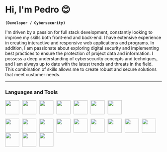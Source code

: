 # Hi, I'm Pedro 😊
**`(Developer / Cybersecurity)`**

I'm driven by a passion for full stack development, constantly looking to improve my skills both front-end and back-end. I have extensive experience in creating interactive and responsive web applications and programs. In addition, I am passionate about exploring digital security and implementing best practices to ensure the protection of project data and information. I possess a deep understanding of cybersecurity concepts and techniques, and I am always up to date with the latest trends and threats in the field. This combination of skills allows me to create robust and secure solutions that meet customer needs.

---

### Languages and Tools
<code><img aligh="left" width="45px" style="padding-right:10px;" src="https://cdn.jsdelivr.net/gh/devicons/devicon/icons/javascript/javascript-original.svg" /></code><code><img aligh="left" width="45px" style="padding-right:10px;" src="https://cdn.jsdelivr.net/gh/devicons/devicon/icons/java/java-original.svg" /></code><code><img aligh="left" width="45px" style="padding-right:10px;" src="https://cdn.jsdelivr.net/gh/devicons/devicon/icons/php/php-original.svg" /></code><code><img aligh="left" width="45px" style="padding-right:10px;" src="https://cdn.jsdelivr.net/gh/devicons/devicon/icons/python/python-original.svg" /></code><code><img aligh="left" width="45px" style="padding-right:10px;" src="https://cdn.jsdelivr.net/gh/devicons/devicon/icons/c/c-original.svg" /></code><code><img aligh="left" width="45px" style="padding-right:10px;" src="https://cdn.jsdelivr.net/gh/devicons/devicon/icons/cplusplus/cplusplus-original.svg" /></code><code><img aligh="left" width="45px" style="padding-right:10px;" src="https://cdn.jsdelivr.net/gh/devicons/devicon/icons/bash/bash-original.svg" /></code>

<code><img aligh="left" width="45px" style="padding-right:10px;" src="https://cdn.jsdelivr.net/gh/devicons/devicon/icons/typescript/typescript-original.svg" /></code><code><img aligh="left" width="45px" style="padding-right:10px;" src="https://cdn.jsdelivr.net/gh/devicons/devicon/icons/react/react-original.svg" /></code><code><img aligh="left" width="45px" style="padding-right:10px;" src="https://cdn.jsdelivr.net/gh/devicons/devicon/icons/vuejs/vuejs-original.svg" /></code><code><img aligh="left" width="45px" style="padding-right:10px;" src="https://cdn.jsdelivr.net/gh/devicons/devicon/icons/docker/docker-plain-wordmark.svg" /></code><code><img aligh="left" width="45px" style="padding-right:10px;" src="https://cdn.jsdelivr.net/gh/devicons/devicon/icons/mysql/mysql-original.svg" /></code><code><img aligh="left" width="45px" style="padding-right:10px;" src="https://cdn.jsdelivr.net/gh/devicons/devicon/icons/postgresql/postgresql-original.svg" /></code><code><img aligh="left" width="45px" style="padding-right:10px;" src="https://cdn.jsdelivr.net/gh/devicons/devicon/icons/tailwindcss/tailwindcss-plain.svg" /></code><code><img aligh="left" width="45px" style="padding-right:10px;" src="https://static-00.iconduck.com/assets.00/aws-icon-512x512-hniukvcn.png" /></code><code><img aligh="left" width="45px" style="padding-right:10px;" src="https://cdn.jsdelivr.net/gh/devicons/devicon/icons/linux/linux-original.svg" /></code><code><img aligh="left" width="45px" style="padding-right:10px;" src="https://cdn.jsdelivr.net/gh/devicons/devicon/icons/laravel/laravel-plain-wordmark.svg" /></code><code><img aligh="left" width="45px" style="padding-right:10px;" src="https://cdn.jsdelivr.net/gh/devicons/devicon/icons/github/github-original.svg" /></code><code><img aligh="left" width="45px" style="padding-right:10px;" src="https://cdn.jsdelivr.net/gh/devicons/devicon/icons/git/git-original.svg" /></code>
